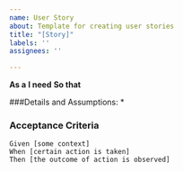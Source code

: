 ```yaml
---
name: User Story
about: Template for creating user stories
title: "[Story]"
labels: ''
assignees: ''

---
```


**As a**
**I need**
**So that**

###Details and Assumptions:
*

### Acceptance Criteria  
   
 ```gherkin
 Given [some context]
 When [certain action is taken]
 Then [the outcome of action is observed]
 ```
